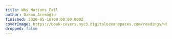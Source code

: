 ```yaml
---
title: Why Nations Fail
author: Daron Acemoğlu
finished: 2020-05-10T00:00:00.000Z
coverImage: https://book-covers.nyc3.digitaloceanspaces.com/readings/why-nations-fail-01.jpg
dropped: false
---
```


